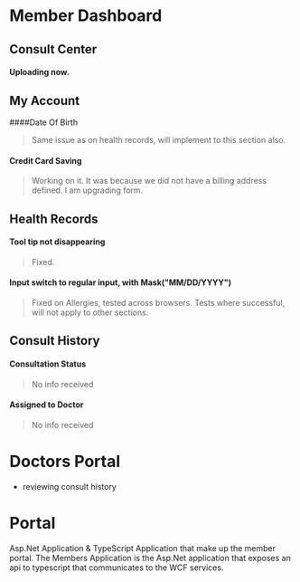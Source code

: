 # Member Dashboard
## Consult Center
#### Uploading now.

## My Account 
####Date Of Birth 
> Same issue as on health records, will implement to this section also. 

#### Credit Card Saving
> Working on it.  It was because we did not have a billing address defined. I am upgrading form.

## Health Records
#### Tool tip not disappearing
> Fixed.

#### Input switch to regular input, with Mask("MM/DD/YYYY") 
> Fixed on Allergies, tested across browsers. 
Tests where successful, will not apply to other sections.

## Consult History
#### Consultation Status
> No info received

#### Assigned to Doctor
> No info received


#   Doctors Portal
* reviewing consult history

# Portal
Asp.Net Application & TypeScript Application that make up the member portal.  The Members Application is the Asp.Net application that exposes an api to typescript that communicates to the WCF services.




